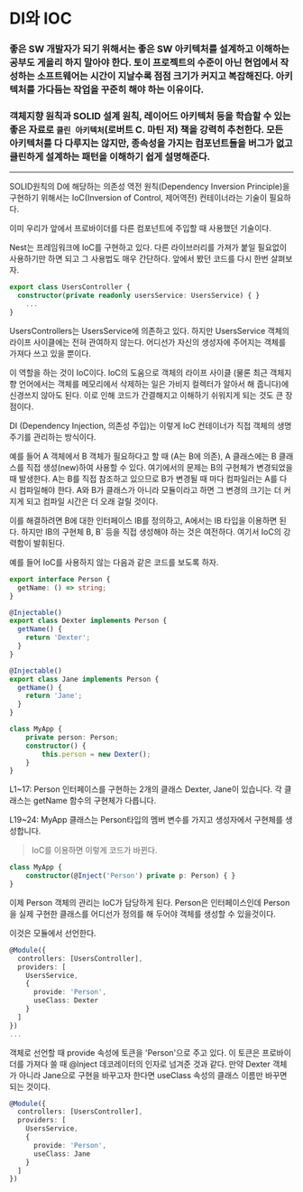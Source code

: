 # DI와 IOC

### 좋은 SW 개발자가 되기 위해서는 좋은 SW 아키텍처를 설계하고 이해하는 공부도 게을리 하지 말아야 한다. 토이 프로젝트의 수준이 아닌 현업에서 작성하는 소프트웨어는 시간이 지날수록 점점 크기가 커지고 복잡해진다. 아키텍처를 가다듬는 작업을 꾸준히 해야 하는 이유이다.

### 객체지향 원칙과 SOLID 설계 원칙, 레이어드 아키텍처 등을 학습할 수 있는 좋은 자료로 `클린 아키텍처`(로버트 C. 마틴 저) 책을 강력히 추천한다. 모든 아키텍처를 다 다루지는 않지만, 종속성을 가지는 컴포넌트들을 버그가 없고 클린하게 설계하는 패턴을 이해하기 쉽게 설명해준다.

---

SOLID원칙의 D에 해당하는 의존성 역전 원칙(Dependency Inversion Principle)을 구현하기 위해서는 IoC(Inversion of Control, 제어역전) 컨테이너라는 기술이 필요하다.  

이미 우리가 앞에서 프로바이더를 다른 컴포넌트에 주입할 때 사용했던 기술이다.  

Nest는 프레임워크에 IoC를 구현하고 있다. 다른 라이브러리를 가져가 붙일 필요없이 사용하기만 하면 되고 그 사용법도 매우 간단하다. 앞에서 봤던 코드를 다시 한번 살펴보자.

```typescript
export class UsersController {
  constructor(private readonly usersService: UsersService) { }
    ...
}
```

UsersControllers는 UsersService에 의존하고 있다. 하지만 UsersService 객체의 라이프 사이클에는 전혀 관여하지 않는다. 어디선가 자신의 생성자에 주어지는 객체를 가져다 쓰고 있을 뿐이다.  

이 역할을 하는 것이 IoC이다. IoC의 도움으로 객체의 라이프 사이클 (물론 최근 객체지향 언어에서는 객체를 메모리에서 삭제하는 일은 가비지 컬렉터가 알아서 해 줍니다)에 신경쓰지 않아도 된다. 이로 인해 코드가 간결해지고 이해하기 쉬워지게 되는 것도 큰 장점이다.

DI (Dependency Injection, 의존성 주입)는 이렇게 IoC 컨테이너가 직접 객체의 생명주기를 관리하는 방식이다.  

예를 들어 A 객체에서 B 객체가 필요하다고 할 때 (A는 B에 의존), A 클래스에는 B 클래스를 직접 생성(new)하여 사용할 수 있다. 여기에서의 문제는 B의 구현체가 변경되었을 때 발생한다. A는 B를 직접 참조하고 있으므로 B가 변경될 때 마다 컴파일러는 A를 다시 컴파일해야 한다. A와 B가 클래스가 아니라 모듈이라고 하면 그 변경의 크기는 더 커지게 되고 컴파일 시간은 더 오래 걸릴 것이다.  

이를 해결하려면 B에 대한 인터페이스 IB를 정의하고, A에서는 IB 타입을 이용하면 된다.
하지만 IB의 구현체 B, B` 등을 직접 생성해야 하는 것은 여전하다. 여기서 IoC의 강력함이 발휘된다.  

예를 들어 IoC를 사용하지 않는 다음과 같은 코드를 보도록 하자.

```typescript
export interface Person {
  getName: () => string;
}

@Injectable()
export class Dexter implements Person {
  getName() {
    return 'Dexter';
  }
}

@Injectable()
export class Jane implements Person {
  getName() {
    return 'Jane';
  }
}

class MyApp {
    private person: Person;
    constructor() {
        this.person = new Dexter();
    }
}
```

L1~17: Person 인터페이스를 구현하는 2개의 클래스 Dexter, Jane이 있습니다. 각 클래스는 getName 함수의 구현체가 다릅니다.

L19~24: MyApp 클래스는 Person타입의 멤버 변수를 가지고 생성자에서 구현체를 생성합니다.

> IoC를 이용하면 이렇게 코드가 바뀐다.

```typescript
class MyApp {
    constructor(@Inject('Person') private p: Person) { }
}
```

이제 Person 객체의 관리는 IoC가 담당하게 된다. Person은 인터페이스인데 Person을 실제 구현한 클래스를 어디선가 정의를 해 두어야 객체를 생성할 수 있을것이다.  

이것은 모듈에서 선언한다.

```typescript
@Module({
  controllers: [UsersController],
  providers: [
    UsersService,
    {
      provide: 'Person',
      useClass: Dexter
    }
  ]
})
...
```

객체로 선언할 때 provide 속성에 토큰을 'Person'으로 주고 있다. 이 토큰은 프로바이더를 가져다 쓸 때 @Inject 데코레이터의 인자로 넘겨준 것과 같다. 만약 Dexter 객체가 아니라 Jane으로 구현을 바꾸고자 한다면 useClass 속성의 클래스 이름만 바꾸면 되는 것이다.

```typescript
@Module({
  controllers: [UsersController],
  providers: [
    UsersService,
    {
      provide: 'Person',
      useClass: Jane
    }
  ]
})
```
